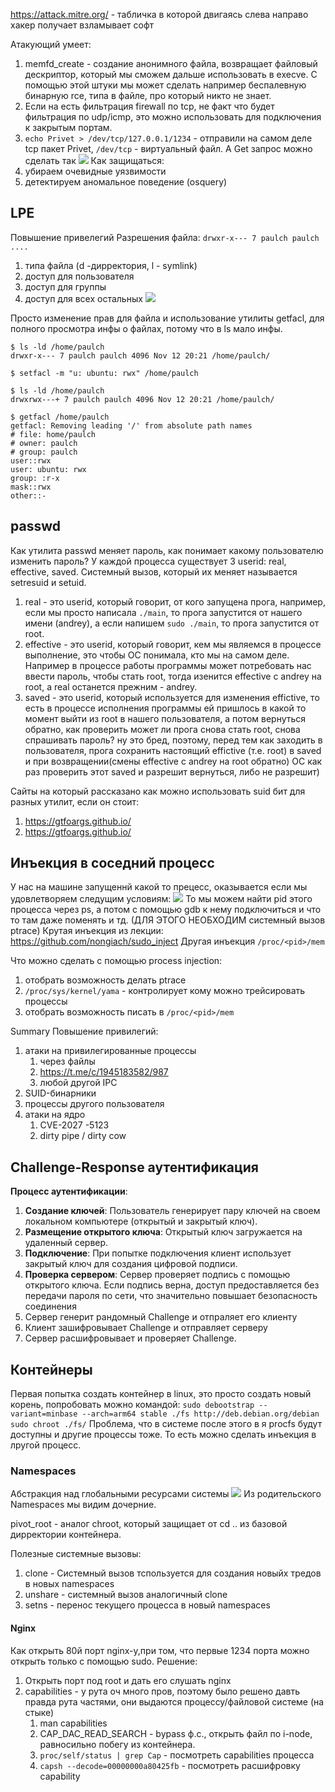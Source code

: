 https://attack.mitre.org/ - табличка в которой двигаясь слева направо хакер получает взламывает софт

Атакующий умеет:
1) memfd_create - создание анонимного файла, возвращает файловый дескриптор, который мы сможем дальше использовать в execve. С помощью этой штуки мы может сделать например беспалевную бинарную rce, типа в файле, про который никто не знает.
2) Если на есть фильтрация firewall по tcp, не факт что будет фильтрация по udp/icmp, это можно использовать для подключения к закрытым портам.
3) `echo Privet > /dev/tcp/127.0.0.1/1234` - отправили на самом деле tcp пакет Privet, `/dev/tcp` - виртуальный файл. А Get запрос можно сделать так ![](https://i.imgur.com/YXUTYZb.png)
Как защищаться:
1) убираем очевидные уязвимости
2) детектируем аномальное поведение (osquery)

## LPE
Повышение привелегий
 Разрешения файла:
`drwxr-x--- 7 paulch paulch ....`
1) типа файла (d -дирректория, l - symlink)
2) доступ для пользователя
3) доступ для группы
4) доступ для всех остальных
![](https://i.imgur.com/oFwHJpN.png)

Просто изменение прав для файла и использование утилиты getfacl, для полного просмотра инфы о файлах, потому что в ls мало инфы.
```
$ ls -ld /home/paulch
drwxr-x--- 7 paulch paulch 4096 Nov 12 20:21 /home/paulch/

$ setfacl -m "u: ubuntu: rwx" /home/paulch

$ ls -ld /home/paulch
drwxrwx---+ 7 paulch paulch 4096 Nov 12 20:21 /home/paulch/

$ getfacl /home/paulch
getfacl: Removing leading '/' from absolute path names
# file: home/paulch
# owner: paulch
# group: paulch
user::rwx
user: ubuntu: rwx
group: :r-x
mask::rwx
other::-
```

## passwd
Как утилита passwd меняет пароль, как понимает какому пользователю изменить пароль?
У каждой процесса существует 3 userid: real, effective, saved. Системный вызов, который их меняет называется setresuid и setuid.
1) real - это userid, который говорит, от кого запущена прога, например, если мы просто написала `./main`, то прога запустится от нашего имени (andrey), а если напишем `sudo ./main`, то прога запустится от root.
2) effective - это userid, который говорит, кем мы являемся в процессе выполнение, это чтобы ОС понимала, кто мы на самом деле. Например в процессе работы программы может потребовать нас ввести пароль, чтобы стать root, тогда изенится effective с andrey на root, а real останется прежним - andrey.
3) saved - это userid, который используется для изменения effictive, то есть в процессе исполнения программы ей пришлось в какой то момент выйти из root в нашего пользователя, а потом вернуться обратно, как проверить может ли прога снова стать root, снова спрашивать пароль? ну это бред, поэтому, перед тем как заходить в пользователя, прога сохранить настоящий effictive (т.е. root) в saved и при возвращении(смены effective c andrey на root обратно) ОС как раз проверить этот saved и разрешит вернуться, либо не разрешит)

Сайты на который рассказано как можно использовать suid бит для разных утилит, если он стоит:
1) https://gtfoargs.github.io/
2) https://gtfoargs.github.io/

## Инъекция в соседний процесс
У нас на машине запущеннй какой то прецесс, оказывается если мы удовлетворяем следущим условиям:
![](https://i.imgur.com/Vep5z1I.png)
То мы можем найти pid этого процесса через ps, а потом с помощью gdb к нему подключиться и что то там даже поменять и тд. (ДЛЯ ЭТОГО НЕОБХОДИМ системный вызов ptrace)
Крутая инъекция из лекции: https://github.com/nongiach/sudo_inject
Другая инъекция `/proc/<pid>/mem`

Что можно сделать с помощью process injection:
1) отобрать возможность делать ptrace
2) `/proc/sys/kernel/yama` - контролирует кому можно трейсировать процессы
3) отобрать возможность писать в `/proc/<pid>/mem`

Summary
Повышение привилегий:
1) атаки на привилегированные процессы
	1) через файлы
	2) https://t.me/c/1945183582/987
	3) любой другой ІРС
2) SUID-бинарники
3) процессы другого пользователя
4) атаки на ядро
	1) CVE-2027 -5123
	2) dirty pipe / dirty cow

## **Challenge-Response аутентификация**

**Процесс аутентификации**:

1. **Создание ключей**: Пользователь генерирует пару ключей на своем локальном компьютере (открытый и закрытый ключ).
2. **Размещение открытого ключа**: Открытый ключ загружается на удаленный сервер.
3. **Подключение**: При попытке подключения клиент использует закрытый ключ для создания цифровой подписи.
4. **Проверка сервером**: Сервер проверяет подпись с помощью открытого ключа. Если подпись верна, доступ предоставляется без передачи пароля по сети, что значительно повышает безопасность соединения
5. Сервер генерит рандомный Challenge и отпраляет его клиенту
6. Клиент зашифровывает Challenge и отправляет серверу
7. Сервер расшифровывает и проверяет Challenge.

## Контейнеры
Первая попытка создать контейнер в linux, это просто создать новый корень, попробовать можно командой: 
`sudo debootstrap --variant=minbase --arch=arm64 stable ./fs http://deb.debian.org/debian`
`sudo chroot ./fs/`
Проблема, что в системе после этого в я procfs будут доступны и другие процессы тоже. То есть можно сделать инъекция в лругой процесс.

### Namespaces
Абстракция над глобальными ресурсами системы
![](https://i.imgur.com/JBl2KiC.png)
Из родительского Namespaces мы видим дочерние. 

pivot_root - аналог chroot, который защищает от cd .. из базовой дирректории контейнера.

Полезные системные вызовы:
1) clone - Системный вызов тспользуется для создания новыйх тредов в новых namespaces
2) unshare - системный вызов аналогичный clone
3) setns - перенос текущего процесса в новый namespaces

#### Nginx
Как открыть 80й порт nginx-у,при том, что первые 1234 порта можно открыть только с помощью sudo.
Решение:
1) Открыть порт под root и дать его слушать nginx
2) capabilities - у рута оч много пров, поэтому было решено давть правда рута частями, они выдаются процессу/файловой системе (на стыке)
	1) man capabilities
	2) CAP_DAC_READ_SEARCH - bypass ф.с., открыть файл по i-node, равносильно побегу из контейнера.
	3) `proc/self/status | grep Cap` - посмотреть capabilities процесса
	4) `capsh --decode=00000000a80425fb` - посмотреть расшифровку capability
